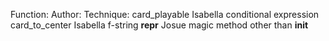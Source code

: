 Function:              Author:           Technique:
card_playable          Isabella          conditional expression
card_to_center         Isabella          f-string
__repr__               Josue             magic method other than __init__
